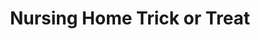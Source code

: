 ---
layout: item
raw_url: https://prdwebappstorage.blob.core.windows.net/kansaspattons/images/gallery-2009-10-31/img59403.jpg
thumb_url: https://prdwebappstorage.blob.core.windows.net/kansaspattons/images/gallery-2009-10-28/thumb_img59403.jpg
index: 14
title: Nursing Home Trick or Treat
---